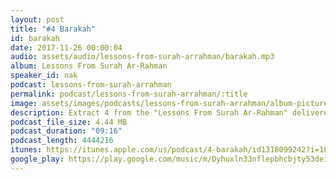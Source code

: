 ```yaml
---
layout: post
title: "#4 Barakah"
id: barakah
date: 2017-11-26 00:00:04
audio: assets/audio/lessons-from-surah-arrahman/barakah.mp3
album: Lessons From Surah Ar-Rahman
speaker_id: nak
podcast: lessons-from-surah-arrahman
permalink: podcast/lessons-from-surah-arrahman/:title
image: assets/images/podcasts/lessons-from-surah-arrahman/album-picture-small.jpg
description: Extract 4 from the "Lessons From Surah Ar-Rahman" delivered at the Wilayah Mosque on the 5th Sep 2013 during his 2013 Malaysian Tour.
podcast_file_size: 4.44 MB
podcast_duration: "09:16"
podcast_length: 4444216
itunes: https://itunes.apple.com/us/podcast/4-barakah/id1318099242?i=1000395349736&mt=2
google_play: https://play.google.com/music/m/Dyhuxln33nflepbhcbjty53deim?t=4_Barakah-Lessons_From_Surah_Ar-Rahman
---
```

